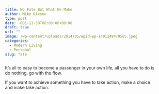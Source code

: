 ```yaml
---
title: No Fate But What We Make
author: Mike Dixson
type: post
date: -001-11-30T00:00:00+00:00
draft: true
url: ""
image: /wp-content/uploads/2014/05/wpid-wp-1401149479505.jpeg
categories:
  - Modern Living
  - Personal
slug: fate
---
```

It&#8217;s all to easy to become a passenger in your own life, all you have to do is do nothing, go with the flow.

If you want to achieve something you have to take action, make a choice and make take action.

&nbsp;